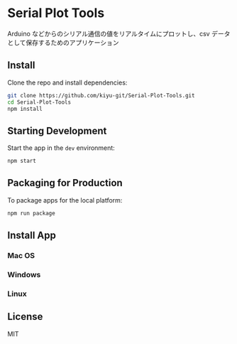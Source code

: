 # Serial Plot Tools

Arduino などからのシリアル通信の値をリアルタイムにプロットし、csv データとして保存するためのアプリケーション

## Install

Clone the repo and install dependencies:

```bash
git clone https://github.com/kiyu-git/Serial-Plot-Tools.git
cd Serial-Plot-Tools
npm install
```

## Starting Development

Start the app in the `dev` environment:

```bash
npm start
```

## Packaging for Production

To package apps for the local platform:

```bash
npm run package
```

## Install App

### Mac OS

### Windows

### Linux

## License

MIT
